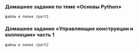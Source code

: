 ### Домашнее задание по теме «Основы Python»
```файлы в папке /part1```
### Домашнее задание «Управляющие конструкции и коллекции» часть 1
```файлы в папке /part2```
